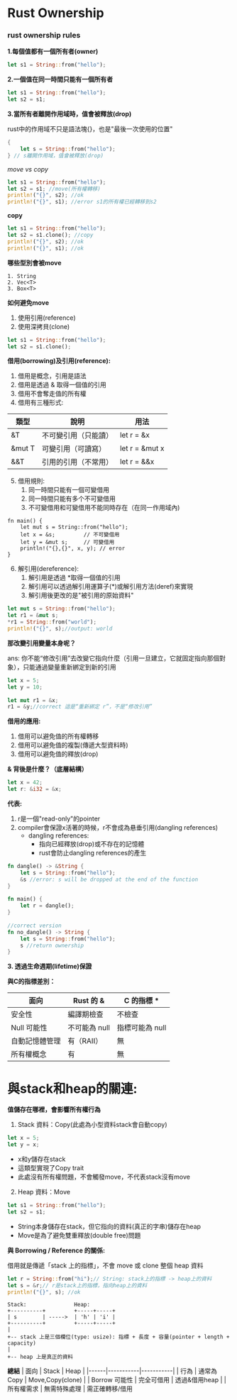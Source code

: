 # Rust Ownership

### rust ownership rules

**1.每個值都有一個所有者(owner)**

```rust
let s1 = String::from("hello");
```

**2.一個值在同一時間只能有一個所有者**

```rust
let s1 = String::from("hello");
let s2 = s1;
```

**3.當所有者離開作用域時，值會被釋放(drop)**

rust中的作用域不只是語法塊{}，也是"最後一次使用的位置"

```rust
{
    let s = String::from("hello");
} // s離開作用域，值會被釋放(drop)
```

*move vs copy*

```rust
let s1 = String::from("hello");
let s2 = s1; //move(所有權轉移)
println!("{}", s2); //ok
println!("{}", s1); //error s1的所有權已經轉移到s2
```

**copy**

```rust
let s1 = String::from("hello");
let s2 = s1.clone(); //copy
println!("{}", s2); //ok
println!("{}", s1); //ok
```

**哪些型別會被move**

    1. String
    2. Vec<T>
    3. Box<T>

**如何避免move**

1. 使用引用(reference)
2. 使用深拷貝(clone)

```rust
let s1 = String::from("hello");
let s2 = s1.clone();
```

**借用(borrowing)及引用(reference):**

1. 借用是概念，引用是語法
2. 借用是透過 & 取得一個值的引用
3. 借用不會奪走值的所有權
4. 借用有三種形式:
    
| 類型    | 說明                  | 用法               |
|---------|----------------------|-------------------|
| &T      | 不可變引用（只能讀）   | let r = &x        |
| &mut T  | 可變引用（可讀寫）     | let r = &mut x    |
| &&T     | 引用的引用（不常用）   | let r = &&x       |

5. 借用規則:
    1. 同一時間只能有一個可變借用
    2. 同一時間只能有多个不可變借用
    3. 不可變借用和可變借用不能同時存在（在同一作用域內)
```
fn main() {
    let mut s = String::from("hello");
    let x = &s;         // 不可變借用
    let y = &mut s;     // 可變借用
    println!("{},{}", x, y); // error
}
```

6. 解引用(dereference):
    1. 解引用是透過 *取得一個值的引用
    2. 解引用可以透過解引用運算子(*)或解引用方法(deref)來實現
    3. 解引用後更改的是"被引用的原始資料"
  
```rust
let mut s = String::from("hello");
let r1 = &mut s;
*r1 = String::from("world");
println!("{}", s);//output: world
```

**那改變引用變量本身呢？**

ans: 你不能“修改引用”去改變它指向什麼（引用一旦建立，它就固定指向那個對象），只能通過變量重新綁定到新的引用

```rust
let x = 5;
let y = 10;
    
let mut r1 = &x;
r1 = &y;//correct 這是“重新綁定 r”，不是“修改引用”
```

**借用的應用:**

1. 借用可以避免值的所有權轉移
2. 借用可以避免值的複製(傳遞大型資料時)
3. 借用可以避免值的釋放(drop)

**& 背後是什麼？（底層結構）**

```rust
let x = 42;
let r: &i32 = &x;
```

**代表:**

1. r是一個"read-only"的pointer
2. compiler會保證x活著的時候，r不會成為悬垂引用(dangling references)
    - dangling references:
      - 指向已經釋放(drop)或不存在的記憶體
      - rust會防止dangling references的產生

```rust
fn dangle() -> &String {
    let s = String::from("hello");
    &s //error: s will be dropped at the end of the function
}
        
fn main() {
    let r = dangle();
}
        
//correct version
fn no_dangle() -> String {
    let s = String::from("hello");
    s //return ownership
}
```

**3. 透過生命週期(lifetime)保證**

**與C的指標差別：**

| 面向 | Rust 的 & | C 的指標 * |
|------|-----------|-----------|
| 安全性 | 編譯期檢查 | 不檢查 |
| Null 可能性 | 不可能為 null | 指標可能為 null |
| 自動記憶體管理 | 有（RAII） | 無 |
| 所有權概念 | 有 | 無 |

# 與stack和heap的關連:
**值儲存在哪裡，會影響所有權行為**

1. Stack 資料：Copy(此處為小型資料stack會自動copy)

```rust
let x = 5;
let y = x;
```

- x和y儲存在stack
- 這類型實現了Copy trait
- 此處沒有所有權問題，不會觸發move，不代表stack沒有move

2. Heap 資料：Move

```rust
let s1 = String::from("hello");
let s2 = s1;
```

- String本身儲存在stack，但它指向的資料(真正的字串)儲存在heap
- Move是為了避免雙重釋放(double free)問題

**與 Borrowing / Reference 的關係:**

借用就是傳遞「stack 上的指標」，不會 move 或 clone 整個 heap 資料

```rust
let r = String::from("hi");// String: stack上的指標 -> heap上的資料
let s = &r;// r是stack上的指標，指向heap上的資料
println!("{}", s); //ok
```

    Stack:               Heap:
    +----------+         +-----+-----+
    | s        | ----->  | 'h' | 'i' |
    +----------+         +-----+-----+
    |         
    +-- stack 上是三個欄位(type: usize): 指標 + 長度 + 容量(pointer + length + capacity)
    |         
    +-- heap 上是真正的資料

**總結**
| 面向 | Stack | Heap |
|------|-----------|-----------|
| 行為 | 通常為Copy | Move,Copy(clone) |
| Borrow 可能性 | 完全可借用 | 透過&借用heap |
| 所有權需求 | 無需特殊處理 | 需正確轉移/借用 
